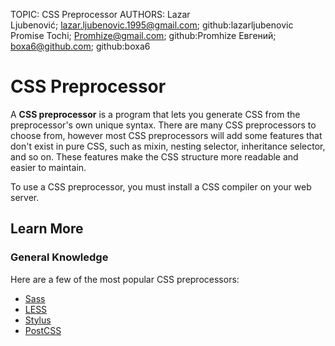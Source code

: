 TOPIC: CSS Preprocessor
AUTHORS: Lazar Ljubenović; lazar.ljubenovic.1995@gmail.com; github:lazarljubenovic
         Promise Tochi; Promhize@gmail.com; github:Promhize
         Евгений; boxa6@github.com; github:boxa6

# CSS Preprocessor

A **CSS preprocessor** is a program that lets you generate CSS from the preprocessor's own unique
syntax. There are many CSS preprocessors to choose from, however most CSS preprocessors will add
some features that don't exist in pure CSS, such as mixin, nesting selector, inheritance selector,
and so on. These features make the CSS structure more readable and easier to maintain.

To use a CSS preprocessor, you must install a CSS compiler on your web server.

## Learn More

### General Knowledge

Here are a few of the most popular CSS preprocessors:

- [Sass](http://sass-lang.com/)
- [LESS](http://lesscss.org/)
- [Stylus](http://stylus-lang.com/)
- [PostCSS](http://postcss.org/)
